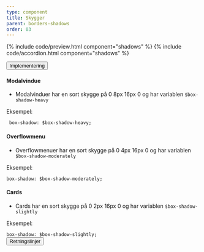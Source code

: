 ```yaml
---
type: component
title: Skygger
parent: borders-shadows
order: 03
---
```


{% include code/preview.html component="shadows" %}
{% include code/accordion.html component="shadows" %}
<div class="accordion-bordered">
    <button class="button-unstyled accordion-button"
        aria-expanded="false" aria-controls="shadows-docs">
        Implementering
    </button>
    <div id="shadows-docs" class="accordion-content">
        <h4>Modalvindue</h4>
        <ul>
            <li><p>Modalvinduer har en sort skygge på 0 8px 16px 0 og har variablen <code>$box-shadow-heavy</code></p></li>
        </ul>
        <p class="h5 mb-3">Eksempel:</p>
        <div class="code-highlight">
            <code> box-shadow: $box-shadow-heavy;</code>
        </div>
        <h4>Overflowmenu</h4>
        <ul>
            <li><p>Overflowmenuer har en sort skygge på 0 4px 16px 0 og har variablen <code>$box-shadow-moderately</code></p></li>
        </ul>
        <p class="h5 mb-3">Eksempel:</p>
        <div class="code-highlight">
            <code>box-shadow: $box-shadow-moderately;</code>
        </div>
        <h4>Cards</h4>
        <ul>
            <li><p>Cards har en sort skygge på 0 2px 16px 0 og har variablen <code>$box-shadow-slightly</code></p></li>
        </ul>
        <p class="h5 mb-3">Eksempel:</p>
        <div class="code-highlight">
            <code>box-shadow: $box-shadow-slightly;</code>
        </div>
    </div>
</div>

<div class="accordion-bordered">
  <button class="button-unstyled accordion-button"
      aria-expanded="true" aria-controls="alert-docs">
    Retningslinjer
  </button>
  <div id="alert-docs" aria-hidden="false" class="accordion-content">
    
  </div>
</div>
